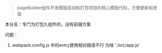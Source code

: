 > pageBuilder组件开发模版启动和打包项目的核心模版代码，方便更新和发版

本分支：专门为打包久组件的，没有前缀方案

问题：
1. webpack.config.js 中的entry使用相对路径不行  为啥  './src/app.js'
